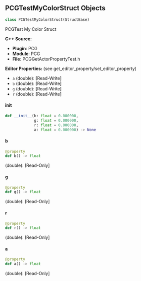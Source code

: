 ## PCGTestMyColorStruct Objects

```python
class PCGTestMyColorStruct(StructBase)
```

PCGTest My Color Struct

**C++ Source:**

- **Plugin**: PCG
- **Module**: PCG
- **File**: PCGGetActorPropertyTest.h

**Editor Properties:** (see get_editor_property/set_editor_property)

- ``a`` (double):  [Read-Write]
- ``b`` (double):  [Read-Write]
- ``g`` (double):  [Read-Write]
- ``r`` (double):  [Read-Write]

<a id="unreal.PCGTestMyColorStruct.__init__"></a>

#### __init__

```python
def __init__(b: float = 0.000000,
             g: float = 0.000000,
             r: float = 0.000000,
             a: float = 0.000000) -> None
```

<a id="unreal.PCGTestMyColorStruct.b"></a>

#### b

```python
@property
def b() -> float
```

(double):  [Read-Only]

<a id="unreal.PCGTestMyColorStruct.g"></a>

#### g

```python
@property
def g() -> float
```

(double):  [Read-Only]

<a id="unreal.PCGTestMyColorStruct.r"></a>

#### r

```python
@property
def r() -> float
```

(double):  [Read-Only]

<a id="unreal.PCGTestMyColorStruct.a"></a>

#### a

```python
@property
def a() -> float
```

(double):  [Read-Only]

<a id="unreal.PCGGrammarSelection"></a>